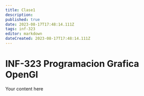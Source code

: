 ```yaml
---
title: Clase1
description: 
published: true
date: 2023-08-17T17:48:14.111Z
tags: inf-323
editor: markdown
dateCreated: 2023-08-17T17:48:14.111Z
---
```


# INF-323 Programacion Grafica OpenGl


Your content here
